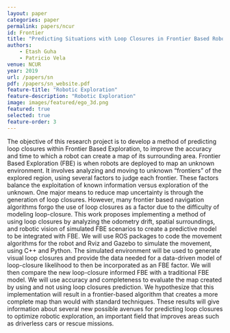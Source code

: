 ```yaml
---
layout: paper
categories: paper
permalink: papers/ncur
id: Frontier
title: "Predicting Situations with Loop Closures in Frontier Based Robotic Exploration"
authors:
    - Etash Guha
    - Patricio Vela
venue: NCUR
year: 2019
url: /papers/sn
pdf: /papers/sn_website.pdf
feature-title: "Robotic Exploration"
feature-description: "Robotic Exploration"
image: images/featured/ego_3d.png
featured: true
selected: true
feature-order: 3
---
```


The objective of this research project is to develop a method of predicting loop closures within Frontier Based Exploration, to improve the accuracy and time to which a robot can create a map of its surrounding area. Frontier Based Exploration (FBE) is when robots are deployed to map an unknown environment. It involves analyzing and moving to unknown “frontiers” of the explored region, using several factors to judge each frontier. These factors balance the exploitation of known information versus exploration of the unknown. One major means to reduce map uncertainty is through the generation of loop closures. However, many frontier based navigation algorithms forgo the use of loop closures as a factor due to the difficulty of modeling loop-closure. This work proposes implementing a method of using loop closures by analyzing the odometry drift, spatial surroundings, and robotic vision of simulated FBE scenarios to create a predictive model to be integrated with FBE. We will use ROS packages to code the movement algorithms for the robot and Rviz and Gazebo to simulate the movement, using C++ and Python. The simulated environment will be used to generate visual loop closures and provide the data needed for a data-driven model of loop-closure likelihood to then be incorporated as an FBE factor. We will then compare the new loop-closure informed FBE with a traditional FBE model. We will use accuracy and completeness to evaluate the map created by using and not using loop closures prediction. We hypothesize that this implementation will result in a frontier-based algorithm that creates a more complete map than would with standard techniques. These results will give information about several new possible avenues for predicting loop closures to optimize robotic exploration, an important field that improves areas such as driverless cars or rescue missions.
